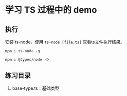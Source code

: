 # 学习 TS 过程中的 demo
## 执行
安装 ts-node，使用 ```ts-node [file.ts]``` 查看ts文件执行结果。 
```node
npm i ts-node -g

npm i @types/node -D
```
## 练习目录
1. base-type.ts：基础类型